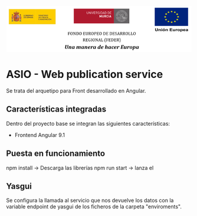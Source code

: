 ![](./images/logos_feder.png)

# ASIO - Web publication service

Se trata del arquetipo para Front desarrollado en Angular.

## Características integradas

Dentro del proyecto base se integran las siguientes características:

* Frontend Angular 9.1

## Puesta en funcionamiento

npm install -> Descarga las librerías
npm run start -> lanza el 

## Yasgui

Se configura la llamada al servicio que nos devuelve los datos con la variable endpoint de yasgui de los ficheros de la carpeta "enviroments".
